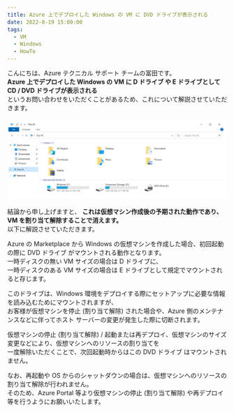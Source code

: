 ```yaml
---
title: Azure 上でデプロイした Windows の VM に DVD ドライブが表示される
date: 2022-8-19 15:00:00
tags:
  - VM
  - Windows
  - HowTo
---
```


こんにちは、Azure テクニカル サポート チームの富田です。  
**Azure 上でデプロイした Windows の VM に D ドライブ や E ドライブとして CD / DVD ドライブが表示される**  
というお問い合わせをいただくことがあるため、これについて解説させていただきます。  

![](./what-is-this-dvd-drive/what-is-this-dvd-drive.png) 

結論から申し上げますと、 **これは仮想マシン作成後の予期された動作であり、VM を割り当て解除することで消えます。**  
以下に解説させていただきます。  

Azure の Marketplace から Windows の仮想マシンを作成した場合、初回起動の際に DVD ドライブ がマウントされる動作となります。  
一時ディスクの無い VM サイズの場合は D ドライブに、  
一時ディスクのある VM サイズの場合は E ドライブとして規定でマウントされると存じます。  

このドライブは、Windows 環境をデプロイする際にセットアップに必要な情報を読み込むためにマウントされますが、  
お客様が仮想マシンを停止 (割り当て解除) された場合や、Azure 側のメンテナンスなどに伴ってホスト サーバーの変更が発生した際に切断されます。  

仮想マシンの停止 (割り当て解除) / 起動または再デプロイ、仮想マシンのサイズ変更などにより、仮想マシンへのリソースの割り当てを  
一度解除いただくことで、次回起動時からはこの DVD ドライブ はマウントされません。  

なお、再起動や OS からのシャットダウンの場合は、仮想マシンへのリソースの割り当て解除が行われません。  
そのため、Azure Portal 等より仮想マシンの停止 (割り当て解除) や再デプロイ等を行うようにお願いいたします。








